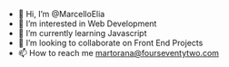 - 👋 Hi, I’m @MarcelloElia
- 👀 I’m interested in Web Development
- 🌱 I’m currently learning Javascript
- 💞️ I’m looking to collaborate on Front End Projects
- 📫 How to reach me martorana@fourseventytwo.com
